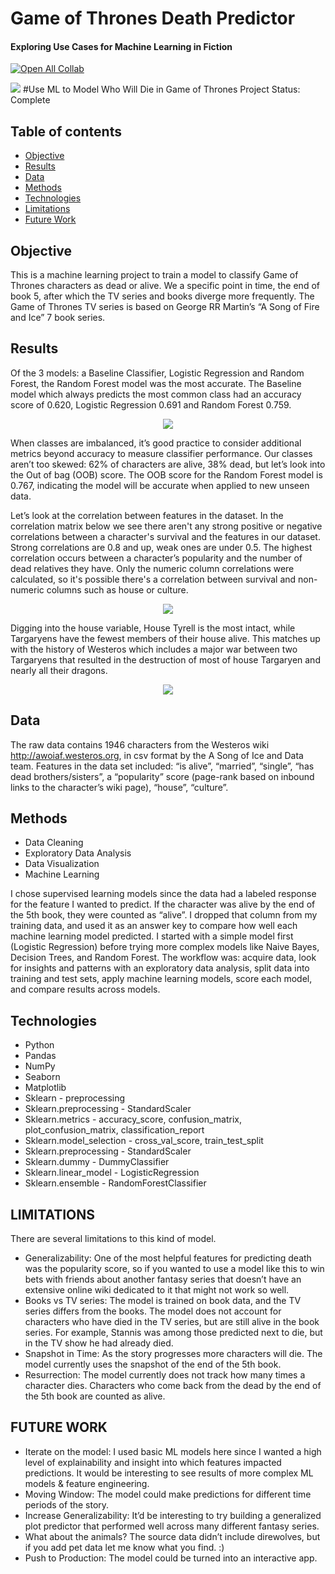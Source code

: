 # Game of Thrones Death Predictor
#### Exploring Use Cases for Machine Learning in Fiction

[![Open All Collab](https://colab.research.google.com/assets/colab-badge.svg)](https://colab.research.google.com/github/megano/storytelling/blob/master/eda/GOT-analysis.ipynb)

<img src="images/got.jpg">
#Use ML to Model Who Will Die in Game of Thrones 
Project Status: Complete
 
## Table of contents
- [Objective](#objective)
- [Results](#results)
- [Data](#data)
- [Methods](#methods)
- [Technologies](#technologies)
- [Limitations](#limitations)
- [Future Work](#futurework)
 
## Objective
This is a machine learning project to train a model to classify Game of Thrones characters as dead or alive. We a specific point in time, the end of book 5, after which the TV series and books diverge more frequently. The Game of Thrones TV series is based on George RR Martin’s “A Song of Fire and Ice” 7 book series. 
 
## Results
Of the 3 models: a Baseline Classifier, Logistic Regression and Random Forest, the Random Forest model was the most accurate. The Baseline model which always predicts the most common class had an accuracy score of 0.620, Logistic Regression 0.691 and Random Forest 0.759. 
 
<p align="center">
<img src="images/rf-confusion-matrix.png" style>
</p>
 
When classes are imbalanced, it’s good practice to consider additional metrics beyond accuracy to measure classifier performance. Our classes aren’t too skewed: 62% of characters are alive, 38% dead, but let’s look into the Out of bag (OOB) score. The OOB score for the Random Forest model is 0.767, indicating the model will be accurate when applied to new unseen data. 
 
Let’s look at the correlation between features in the dataset. In the correlation matrix below we see there aren't any strong positive or negative correlations between a character's survival and the features in our dataset. Strong correlations are 0.8 and up, weak ones are under 0.5. The highest correlation occurs between a character’s popularity and the number of dead relatives they have. Only the numeric column correlations were calculated, so it's possible there's a correlation between survival and non-numeric columns such as house or culture.
 
<p align="center">
<img src="images/correlation-matrix.png" style>
</p>
 
Digging into the house variable, House Tyrell is the most intact, while Targaryens have the fewest members of their house alive. This matches up with the history of Westeros which includes a major war between two Targaryens that resulted in the destruction of most of house Targaryen and nearly all their dragons.
 
<p align="center">
<img src="images/houses-proportion.png" style>
</p>
 
## Data
The raw data contains 1946 characters from the Westeros wiki http://awoiaf.westeros.org, in csv format by the A Song of Ice and Data team. Features in the data set included: “is alive”, “married”, “single”, “has dead brothers/sisters”, a “popularity” score (page-rank based on inbound links to the character’s wiki page), “house”, “culture”. 

## Methods
+ Data Cleaning
+ Exploratory Data Analysis
+ Data Visualization
+ Machine Learning

I chose supervised learning models since the data had a labeled response for the feature I wanted to predict. If the character was alive by the end of the 5th book, they were counted as “alive”. I dropped that column from my training data, and used it as an answer key to compare how well each machine learning model predicted. I started with a simple model first (Logistic Regression) before trying more complex models like Naive Bayes, Decision Trees, and Random Forest.
The workflow was: acquire data, look for insights and patterns with an exploratory data analysis, split data into training and test sets, apply machine learning models, score each model, and compare results across models. 

## Technologies
+ Python
+ Pandas
+ NumPy
+ Seaborn
+ Matplotlib
+ Sklearn - preprocessing
+ Sklearn.preprocessing - StandardScaler
+ Sklearn.metrics - accuracy_score, confusion_matrix, plot_confusion_matrix, classification_report
+ Sklearn.model_selection - cross_val_score, train_test_split
+ Sklearn.preprocessing - StandardScaler
+ Sklearn.dummy - DummyClassifier
+ Sklearn.linear_model - LogisticRegression
+ Sklearn.ensemble - RandomForestClassifier
 
## LIMITATIONS
There are several limitations to this kind of model.
+ Generalizability: One of the most helpful features for predicting death was the popularity score, so if you wanted to use a model like this to win bets with friends about another fantasy series that doesn’t have an extensive online wiki dedicated to it that might not work so well.
+ Books vs TV series: The model is trained on book data, and the TV series differs from the books. The model does not account for characters who have died in the TV series, but are still alive in the book series. For example, Stannis was among those predicted next to die, but in the TV show he had already died.
+ Snapshot in Time: As the story progresses more characters will die. The model currently uses the snapshot of the end of the 5th book.
+ Resurrection: The model currently does not track how many times a character dies. Characters who come back from the dead by the end of the 5th book are counted as alive. 

## FUTURE WORK
+ Iterate on the model: I used basic ML models here since I wanted a high level of explainability and insight into which features impacted predictions. It would be interesting to see results of more complex ML models & feature engineering.
+ Moving Window: The model could make predictions for different time periods of the story.
+ Increase Generalizability: It’d be interesting to try building a generalized plot predictor that performed well across many different fantasy series.
+ What about the animals? The source data didn’t include direwolves, but if you add pet data let me know what you find. :)
+ Push to Production: The model could be turned into an interactive app.
